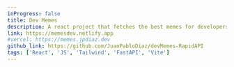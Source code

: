 ```yaml
---
inProgress: false
title: Dev Memes
description: A react project that fetches the best memes for developers.
link: https://memesdev.netlify.app
#vercel: https://memes.jpdiaz.dev
github_link: https://github.com/JuanPabloDiaz/devMemes-RapidAPI
tags: ['React', 'JS', 'Tailwind', 'FastAPI', 'Vite']
---
```

